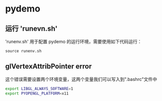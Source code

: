 # pydemo

## 运行 'runevn.sh'

'runenv.sh' 用于配置 pydemo 的运行环境，需要使用如下代码运行：

`source runenv.sh`

## glVertexAttribPointer error

这个错误需要设置两个环境变量，这两个变量我们可以写入到".bashrc"文件中

```bash
export LIBGL_ALWAYS_SOFTWARE=1
export PYOPENGL_PLATFORM=x11
```

